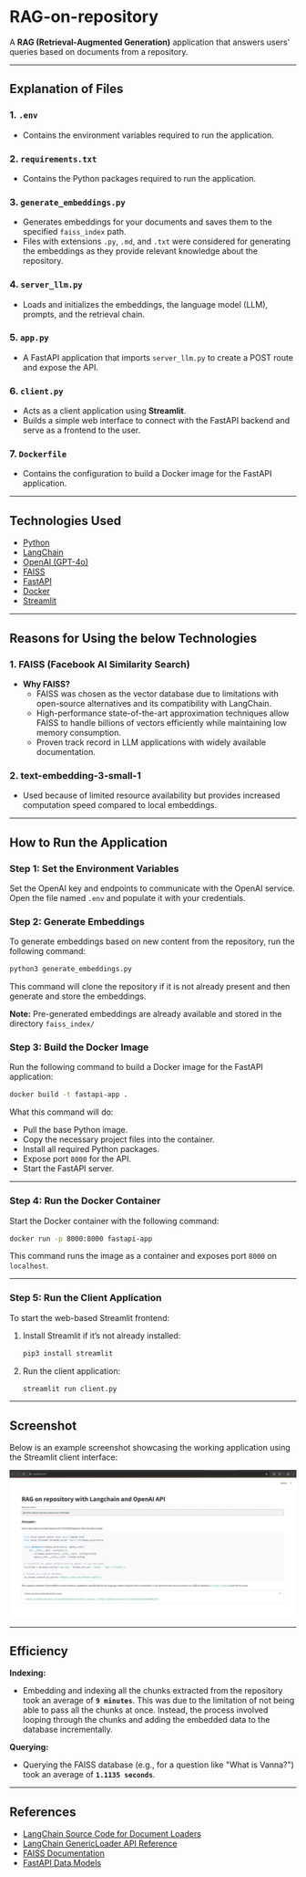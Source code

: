 # RAG-on-repository

A **RAG (Retrieval-Augmented Generation)** application that answers users' queries based on documents from a repository.

---

## Explanation of Files

### 1. `.env`
- Contains the environment variables required to run the application.

### 2. `requirements.txt`
- Contains the Python packages required to run the application.

### 3. `generate_embeddings.py`
- Generates embeddings for your documents and saves them to the specified `faiss_index` path.
- Files with extensions `.py`, `.md`, and `.txt` were considered for generating the embeddings as they provide relevant knowledge about the repository.

### 4. `server_llm.py`
- Loads and initializes the embeddings, the language model (LLM), prompts, and the retrieval chain.

### 5. `app.py`
- A FastAPI application that imports `server_llm.py` to create a POST route and expose the API.

### 6. `client.py`
- Acts as a client application using **Streamlit**.
- Builds a simple web interface to connect with the FastAPI backend and serve as a frontend to the user.

### 7. `Dockerfile`
- Contains the configuration to build a Docker image for the FastAPI application.

---

## Technologies Used

- [Python](https://www.python.org/)
- [LangChain](https://www.langchain.com/)
- [OpenAI (GPT-4o)](https://platform.openai.com/)
- [FAISS](https://faiss.ai/)
- [FastAPI](https://fastapi.tiangolo.com/)
- [Docker](https://www.docker.com/)
- [Streamlit](https://streamlit.io/)

---

## Reasons for Using the below Technologies

### 1. **FAISS (Facebook AI Similarity Search)**

- **Why FAISS?**
    - FAISS was chosen as the vector database due to limitations with open-source alternatives and its compatibility with LangChain.
    - High-performance state-of-the-art approximation techniques allow FAISS to handle billions of vectors efficiently while maintaining low memory consumption.
    - Proven track record in LLM applications with widely available documentation.

### 2. **text-embedding-3-small-1**
- Used because of limited resource availability but provides increased computation speed compared to local embeddings.

---

## How to Run the Application

### Step 1: Set the Environment Variables
Set the OpenAI key and endpoints to communicate with the OpenAI service.  
Open the file named `.env` and populate it with your credentials.

### Step 2: Generate Embeddings
To generate embeddings based on new content from the repository, run the following command:

```python
python3 generate_embeddings.py
```

This command will clone the repository if it is not already present and then generate and store the embeddings.

**Note:** Pre-generated embeddings are already available and stored in the directory `faiss_index/`

### Step 3: Build the Docker Image
Run the following command to build a Docker image for the FastAPI application:

```bash
docker build -t fastapi-app .
```

What this command will do:
- Pull the base Python image.
- Copy the necessary project files into the container.
- Install all required Python packages.
- Expose port `8000` for the API.
- Start the FastAPI server.

---

### Step 4: Run the Docker Container
Start the Docker container with the following command:

```bash
docker run -p 8000:8000 fastapi-app
```

This command runs the image as a container and exposes port `8000` on `localhost`.

---

### Step 5: Run the Client Application
To start the web-based Streamlit frontend:

1. Install Streamlit if it’s not already installed:

    ```bash
    pip3 install streamlit
    ```

2. Run the client application:

    ```bash
    streamlit run client.py
    ```

---

## Screenshot

Below is an example screenshot showcasing the working application using the Streamlit client interface:

![Client Screenshot](client_screenshot.jpg)

---

## Efficiency

**Indexing:**
- Embedding and indexing all the chunks extracted from the repository took an average of **`9 minutes`**. This was due to the limitation of not being able to pass all the chunks at once. Instead, the process involved looping through the chunks and adding the embedded data to the database incrementally.

**Querying:**
- Querying the FAISS database (e.g., for a question like "What is Vanna?") took an average of **`1.1135 seconds`**.

---

## References

- [LangChain Source Code for Document Loaders](https://python.langchain.com/v0.2/docs/integrations/document_loaders/source_code/)
- [LangChain GenericLoader API Reference](https://python.langchain.com/v0.2/api_reference/community/document_loaders/langchain_community.document_loaders.generic.GenericLoader.html)
- [FAISS Documentation](https://python.langchain.com/v0.1/docs/integrations/vectorstores/faiss/)
- [FastAPI Data Models](https://fastapi.tiangolo.com/tutorial/body/#create-your-data-model)